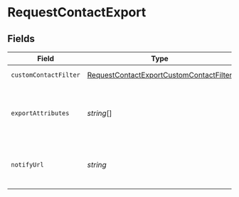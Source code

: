 # RequestContactExport


## Fields

| Field                                                                                                                                                            | Type                                                                                                                                                             | Required                                                                                                                                                         | Description                                                                                                                                                      | Example                                                                                                                                                          |
| ---------------------------------------------------------------------------------------------------------------------------------------------------------------- | ---------------------------------------------------------------------------------------------------------------------------------------------------------------- | ---------------------------------------------------------------------------------------------------------------------------------------------------------------- | ---------------------------------------------------------------------------------------------------------------------------------------------------------------- | ---------------------------------------------------------------------------------------------------------------------------------------------------------------- |
| `customContactFilter`                                                                                                                                            | [RequestContactExportCustomContactFilter](../../models/shared/requestcontactexportcustomcontactfilter.md)                                                        | :heavy_check_mark:                                                                                                                                               | Set the filter for the contacts to be exported.<br/>                                                                                                             |                                                                                                                                                                  |
| `exportAttributes`                                                                                                                                               | *string*[]                                                                                                                                                       | :heavy_minus_sign:                                                                                                                                               | List of all the attributes that you want to export. **These attributes must be present in your contact database.** For example:<br/>**['fname', 'lname', 'email']**<br/> |                                                                                                                                                                  |
| `notifyUrl`                                                                                                                                                      | *string*                                                                                                                                                         | :heavy_minus_sign:                                                                                                                                               | Webhook that will be called once the export process is finished. For reference, https://help.brevo.com/hc/en-us/articles/360007666479                            | http://requestb.in/173lyyx1                                                                                                                                      |